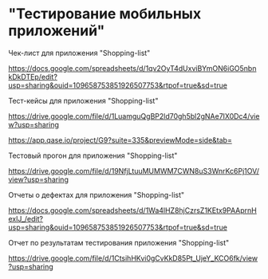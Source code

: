 #  "Тестирование мобильных приложений"

Чек-лист для приложения "Shopping-list"

https://docs.google.com/spreadsheets/d/1qv2OyT4dUxviBYmON6iGO5nbnkDkDTEp/edit?usp=sharing&ouid=109658753851926507753&rtpof=true&sd=true

Тест-кейсы для приложения "Shopping-list"

https://drive.google.com/file/d/1LuamguQgBP2ld70gh5bl2gNAe7IX0Dc4/view?usp=sharing

https://app.qase.io/project/G9?suite=335&previewMode=side&tab=

Тестовый прогон для приложения "Shopping-list"

https://drive.google.com/file/d/19NfjLtuuMUMWM7CWN8uS3WnrKc6Pj1OV/view?usp=sharing

Отчеты о дефектах для приложения "Shopping-list"

https://docs.google.com/spreadsheets/d/1Wa4lHZ8hjCzrsZ1KEtx9PAAprnHexlJ_/edit?usp=sharing&ouid=109658753851926507753&rtpof=true&sd=true

Отчет по результатам тестирования приложения "Shopping-list"

https://drive.google.com/file/d/1CtsihHKvi0gCvKkD85Pt_UjeY_KCO6fk/view?usp=sharing
